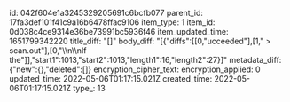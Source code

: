 id: 042f604e1a3245329205691c6bcfb077
parent_id: 17fa3def101f41c9a16b6478ffac9106
item_type: 1
item_id: 0d038c4ce9314e36be73991bc5936f46
item_updated_time: 1651799342220
title_diff: "[]"
body_diff: "[{\"diffs\":[[0,\"ucceeded\"],[1,\" > scan.out\"],[0,\"\\\n\\\nIf the\"]],\"start1\":1013,\"start2\":1013,\"length1\":16,\"length2\":27}]"
metadata_diff: {"new":{},"deleted":[]}
encryption_cipher_text: 
encryption_applied: 0
updated_time: 2022-05-06T01:17:15.021Z
created_time: 2022-05-06T01:17:15.021Z
type_: 13
